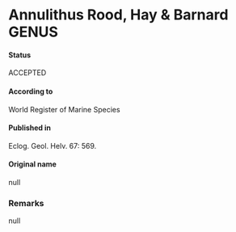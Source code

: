 Annulithus Rood, Hay & Barnard GENUS
=======

#### Status
ACCEPTED

#### According to
World Register of Marine Species

#### Published in
Eclog. Geol. Helv. 67: 569.

#### Original name
null

### Remarks
null